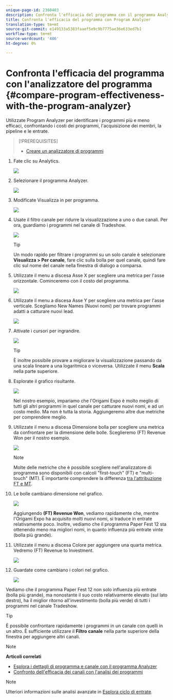 ```yaml
---
unique-page-id: 2360403
description: Confronta l'efficacia del programma con il programma Analyzer - Marketo Docs - Documentazione del prodotto
title: Confronta l'efficacia del programma con Program Analyzer
translation-type: tm+mt
source-git-commit: e149133a5383faaef5e9c9b7775ae36e633ed7b1
workflow-type: tm+mt
source-wordcount: '486'
ht-degree: 0%

---
```



# Confronta l&#39;efficacia del programma con l&#39;analizzatore del programma {#compare-program-effectiveness-with-the-program-analyzer}

Utilizzate Program Analyzer per identificare i programmi più e meno efficaci, confrontando i costi dei programmi, l&#39;acquisizione dei membri, la pipeline e le entrate.

>[!PREREQUISITES]
>
>* [Creare un analizzatore di programmi](create-a-program-analyzer.md)


1. Fate clic su Analytics.

   ![](assets/image2014-9-17-18-3a50-3a30.png)

1. Selezionare il programma Analyzer.

   ![](assets/image2014-9-17-18-3a50-3a37.png)

1. Modificate Visualizza in per programma.

   ![](assets/image2014-9-17-18-3a50-3a44.png)

1. Usate il filtro canale per ridurre la visualizzazione a uno o due canali. Per ora, guardiamo i programmi nel canale di Tradeshow.

   ![](assets/image2014-9-17-18-3a51-3a2.png)

   >[!TIP]
   >
   >Un modo rapido per filtrare i programmi su un solo canale è selezionare **Visualizza > Per canale**, fare clic sulla bolla per quel canale, quindi fare clic sul nome del canale nella finestra di dialogo a comparsa.

1. Utilizzate il menu a discesa Asse X per scegliere una metrica per l&#39;asse orizzontale. Cominceremo con il costo del programma.

   ![](assets/image2014-9-17-18-3a52-3a16.png)

1. Utilizzate il menu a discesa Asse Y per scegliere una metrica per l&#39;asse verticale. Scegliamo New Names (Nuovi nomi) per trovare programmi adatti a catturare nuovi lead.

   ![](assets/image2014-9-17-18-3a52-3a26.png)

1. Attivate i cursori per ingrandire.

   ![](assets/image2014-9-17-18-3a53-3a9.png)

   >[!TIP]
   >
   >È inoltre possibile provare a migliorare la visualizzazione passando da una scala lineare a una logaritmica o viceversa. Utilizzate il menu **Scala** nella parte superiore.

1. Esplorate il grafico risultante.

   ![](assets/image2014-9-17-18-3a53-3a49.png)

   Nel nostro esempio, impariamo che l&#39;Origami Expo è molto meglio di tutti gli altri programmi in quel canale per catturare nuovi nomi, e ad un costo medio. Ma non è tutta la storia. Aggiungeremo altre due metriche per comprendere meglio.

1. Utilizzate il menu a discesa Dimensione bolla per scegliere una metrica da confrontare per la dimensione delle bolle. Sceglieremo (FT) Revenue Won per il nostro esempio.

   ![](assets/image2014-9-17-18-3a54-3a25.png)

   >[!NOTE]
   >
   >Molte delle metriche che è possibile scegliere nell&#39;analizzatore di programma sono disponibili con calcoli &quot;first-touch&quot; (FT) e &quot;multi-touch&quot; (MT). È importante comprendere la differenza [tra l&#39;attribuzione FT e MT](/help/marketo/product-docs/reporting/revenue-cycle-analytics/revenue-tools/attribution/understanding-attribution.md).

1. Le bolle cambiano dimensione nel grafico.

   ![](assets/image2014-9-17-18-3a54-3a57.png)

   Aggiungendo **(FT) Revenue Won**, vediamo rapidamente che, mentre l&#39;Origami Expo ha acquisito molti nuovi nomi, si traduce in entrate relativamente poco. Inoltre, vediamo che il programma Paper Fest 12 sta ottenendo meno ma migliori nomi, in quanto influenza più entrate vinte (bolla più grande).

1. Utilizzate il menu a discesa Colore per aggiungere una quarta metrica. Vedremo (FT) Revenue to Investment.

   ![](assets/image2014-9-17-18-3a55-3a33.png)

1. Guardate come cambiano i colori nel grafico.

   ![](assets/image2014-9-17-18-3a55-3a47.png)

Vediamo che il programma Paper Fest 12 non solo influenza più entrate (bolla più grande), ma nonostante il suo costo relativamente elevato (sul lato destro), ha il miglior ritorno all&#39;investimento (bolla più verde) di tutti i programmi nel canale Tradeshow.

>[!TIP]
>
>È possibile confrontare rapidamente i programmi in un canale con quelli in un altro. È sufficiente utilizzare il **Filtro canale** nella parte superiore della finestra per aggiungere altri canali.

>[!NOTE]
>
>**Articoli correlati**
>
>* [Esplora i dettagli di programma e canale con il programma Analyzer](explore-program-and-channel-details-with-the-program-analyzer.md)
>* [Confronto dell&#39;efficacia dei canali con l&#39;analisi dei programmi](compare-channel-effectiveness-with-the-program-analyzer.md)


>[!NOTE]
>
>Ulteriori informazioni sulle analisi avanzate in [Esplora ciclo di entrate](http://docs.marketo.com/display/docs/revenue+cycle+analytics).
